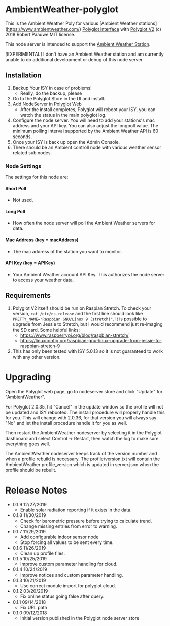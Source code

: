 
# AmbientWeather-polyglot

This is the Ambient Weather Poly for various [Ambient Weather stations] (https://www.ambientweather.com/) [Polyglot interface](http://www.universal-devices.com/developers/polyglot/docs/) with  [Polyglot V2](https://github.com/Einstein42/udi-polyglotv2)
(c) 2018 Robert Paauwe
MIT license.

This node server is intended to support the [Ambient Weather Station](http://www.ambientweather.com/). 

[EXPERIMENTAL]
I don't have an Ambient Weather station and am currently unable to do additional development or debug of this node server.

## Installation

1. Backup Your ISY in case of problems!
   * Really, do the backup, please
2. Go to the Polyglot Store in the UI and install.
3. Add NodeServer in Polyglot Web
   * After the install completes, Polyglot will reboot your ISY, you can watch the status in the main polyglot log.
4. Configure the node server. You will need to add your stations's mac address and your API key. You can also adjust the longpoll value. The minimum polling interval supported by the Ambient Weather API is 60 seconds.
5. Once your ISY is back up open the Admin Console.
6. There should be an Ambient controll node with various weather sensor related sub nodes.

### Node Settings
The settings for this node are:

#### Short Poll
   * Not used.
#### Long Poll
   * How often the node server will poll the Ambient Weather servers for data.
#### Mac Address (key = macAddress)
   * The mac address of the station you want to monitor.
#### API Key (key = APIKey)
   * Your Ambient Weather account API Key. This authorizes the node server to access your weather data.


## Requirements

1. Polyglot V2 itself should be run on Raspian Stretch.
  To check your version, ```cat /etc/os-release``` and the first line should look like
  ```PRETTY_NAME="Raspbian GNU/Linux 9 (stretch)"```. It is possible to upgrade from Jessie to
  Stretch, but I would recommend just re-imaging the SD card.  Some helpful links:
   * https://www.raspberrypi.org/blog/raspbian-stretch/
   * https://linuxconfig.org/raspbian-gnu-linux-upgrade-from-jessie-to-raspbian-stretch-9
2. This has only been tested with ISY 5.0.13 so it is not guaranteed to work with any other version.

# Upgrading

Open the Polyglot web page, go to nodeserver store and click "Update" for "AmbientWeather".

For Polyglot 2.0.35, hit "Cancel" in the update window so the profile will not be updated and ISY rebooted.  The install procedure will properly handle this for you.  This will change with 2.0.36, for that version you will always say "No" and let the install procedure handle it for you as well.

Then restart the AmbientWeather nodeserver by selecting it in the Polyglot dashboard and select Control -> Restart, then watch the log to make sure everything goes well.

The AmbientWeather nodeserver keeps track of the version number and when a profile rebuild is necessary.  The profile/version.txt will contain the AmbientWeather profile_version which is updated in server.json when the profile should be rebuilt.

# Release Notes

- 0.1.9 12/27/2019
   - Enable solar radiation reporting if it exists in the data.
- 0.1.8 11/30/2019
   - Check for barometric pressure before trying to calculate trend.
   - Change missing entries from error to warning.
- 0.1.7 11/29/2019
   - Add configurable indoor sensor node
   - Stop forcing all values to be sent every time.
- 0.1.6 11/26/2019
   - Clean up profile files.
- 0.1.5 10/25/2019
   - Improve custom parameter handling for cloud.
- 0.1.4 10/24/2019
   - Improve notices and custom parameter handling.
- 0.1.3 10/21/2019
   - Use correct module import for polyglot cloud.
- 0.1.2 03/20/2019
   - Fix online status going false after query.
- 0.1.1 09/14/2018
   - Fix URL path
- 0.1.0 09/12/2018
   - Initial version published in the Polyglot node server store
